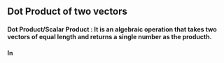 ## Dot Product of two vectors 
#### Dot Product/Scalar Product : It is an algebraic operation that takes two vectors of equal length and returns a single number as the producth.

#### In
